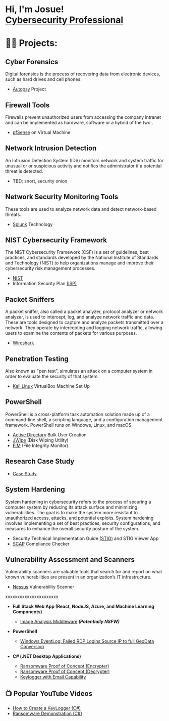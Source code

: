 <h1>Hi, I'm Josue! <br/><a href=>Cybersecurity Professional</a>

# 👨‍💻 Projects:

## Cyber Forensics
Digital forensics is the process of recovering data from electronic devices, such as hard       drives and cell phones.
  - [Autopsy](https://github.com/jmart375/Autopsy) Project

## Firewall Tools
Firewalls prevent unauthorized users from accessing the company intranet and can be             implemented as hardware, software or a hybrid of the two..
  - [pfSense](https://github.com/jmart375/pfSense) on Virtual Machine
    
## Network Intrusion Detection
An Intrusion Detection System (IDS) monitors network and system traffic for unusual or or       suspicious activity and notifies the administrator if a potential threat is detected. 
  - TBD; snort, security onion
    
## Network Security Monitoring Tools
These tools are used to analyze network data and detect network-based threats.
  - [Splunk](https://github.com/jmart375/Threat-Hunting-with-the-Splunk-SIEM) Technology

## NIST Cybersecurity Framework
The NIST Cybersecurity Framework (CSF) is a set of guidelines, best practices, and standards developed by the National Institute of Standards and Technology (NIST) to help organizations manage and improve their cybersecurity risk management processes.
- [NIST](https://github.com/jmart375/Cybersecurity-Framework-NIST)
- Information Security Plan [(ISP)](https://github.com/jmart375/Cybersecurity-Framework-NIST)
  
## Packet Sniffers
A packet sniffer, also called a packet analyzer, protocol analyzer or network analyzer, is      used to intercept, log, and analyze network traffic and data. These are tools designed to capture and analyze packets transmitted over a network. They operate by intercepting and logging network traffic, allowing users to examine the contents of packets for various purposes.
  - [Wireshark](https://github.com/jmart375/Wireshark/tree/main)

## Penetration Testing
Also known as "pen test", simulates an attack on a computer system in order to evaluate the 
security of that system.
- [Kali Linux](https://github.com/jmart375/VirtualBox-Virtual-Machine-Setup-Project) VirtualBox Machine Set Up
  
## PowerShell 
PowerShell is a cross-platform task automation solution made up of a command-line shell, a scripting language, and a configuration management framework. PowerShell runs on Windows, Linux, and macOS.

  - [Active Directory](https://github.com/jmart375/Active-directory) Bulk User Creation
  - [JWipe](https://github.com/jmart375/Jwipe.PoweShell) (Disk Wiping Utility)
  - [FIM](https://github.com/jmart375/Powershell-Integrity-FIM) (File Integrity Monitor)

## Research Case Study
  - [Case Study](https://github.com/jmart375/Case-Study)

## System Hardening
System hardening in cybersecurity refers to the process of securing a computer system by reducing its attack surface and minimizing vulnerabilities. The goal is to make the system more resistant to unauthorized access, attacks, and potential exploits. System hardening involves implementing a set of best practices, security configurations, and measures to enhance the overall security posture of the system. 
- Security Technical Implementation Guide [(STIG)](https://github.com/jmart375/STIG) and STIG     Viewer App
- [SCAP](https://github.com/jmart375/SCAP) Compliance Checker


## Vulnerability Assessment and Scanners
Vulnerability scanners are valuable tools that search for and report on what known              vulnerabilities are present in an organization’s IT infrastructure. 
  - [Nessus](https://github.com/jmart375/Nessus) Vulnerability Scanner
    
xxxxxxxxxxxxxxxxxxxxxx


    
  





 
- <b>Full Stack Web App (React, NodeJS, Azure, and Machine Learning Components)</b>
  - [Image Analysis Middleware](https://github.com/joshmadakor1/4chan-Image-Analysis-Middleware-C964) <b><i>(Potentially NSFW)</b></i>
- <b>PowerShell</b>
  - [Windows EventLog: Failed RDP Logins Source IP to full GeoData Conversion](https://github.com/joshmadakor1/Sentinel-Lab)
  
- <b>C# (.NET Desktop Applications)</b>
  - [Ransomware Proof of Concept (Encrypter)](https://github.com/joshmadakor1/EncrypterPOC)
  - [Ransomware Proof of Concept (Decrypter)](https://github.com/joshmadakor1/DecrypterPOC)
  - [Keylogger with Email Capability](https://github.com/joshmadakor1/Key-Logger-With-Email)


<h2>📺 Popular YouTube Videos</h2>

- [How to Create a KeyLogger (C#)](https://www.youtube.com/watch?v=N-L9hklSlNk)
- [Ransomware Demonstration (C#)](https://www.youtube.com/watch?v=OfvdQeh79s0)

